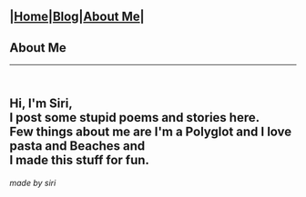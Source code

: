 
|[Home](README.md)|[Blog](Blog.md)|[About Me](about.md)|
---
## About Me
---
<br/>Hi, I'm Siri, 
<br/>I post some stupid poems and stories here.
<br/>Few things about me are I'm a Polyglot and I love pasta and Beaches and
<br/>I made this stuff for fun.
<br>
---
###### made by siri
